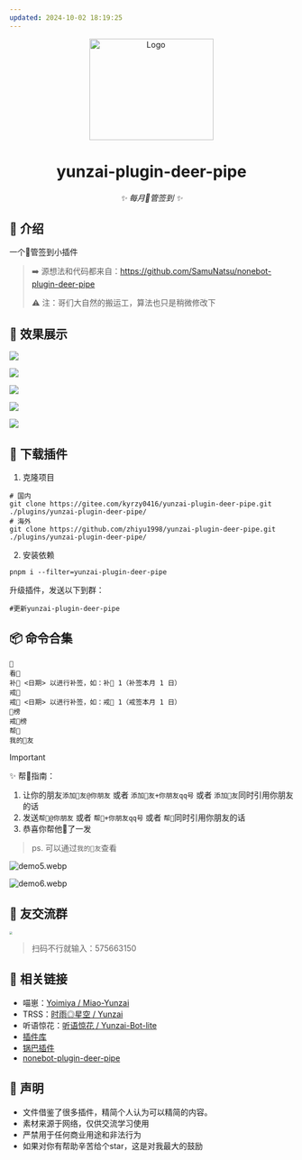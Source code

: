 ```yaml
---
updated: 2024-10-02 18:19:25
---
```


<div align="center">
  <a href="https://v2.nonebot.dev/store"><img src="https://raw.githubusercontent.com/SamuNatsu/nonebot-plugin-deer-pipe/main/assets/deerpipe.jpg" width="220" height="180" alt="Logo"></a>
</div>

<div align="center">

# yunzai-plugin-deer-pipe

_✨ 每月🦌管签到 ✨_
</div>

## 📖 介绍

一个🦌管签到小插件

> ➡️ 源想法和代码都来自：https://github.com/SamuNatsu/nonebot-plugin-deer-pipe
>
> ⚠️ 注：哥们大自然的搬运工，算法也只是稍微修改下

## 📸 效果展示

![](./md-images/demo.webp)

![](./md-images/demo2.webp)

![](./md-images/demo3.webp)

![](./md-images/demo4.webp)

![](./md-images/demo7.webp)

## 📔 下载插件

1. 克隆项目
```shell
# 国内
git clone https://gitee.com/kyrzy0416/yunzai-plugin-deer-pipe.git ./plugins/yunzai-plugin-deer-pipe/
# 海外 
git clone https://github.com/zhiyu1998/yunzai-plugin-deer-pipe.git ./plugins/yunzai-plugin-deer-pipe/
```

2. 安装依赖
```shell
pnpm i --filter=yunzai-plugin-deer-pipe
```

升级插件，发送以下到群：
```shell
#更新yunzai-plugin-deer-pipe
```

## 📦 命令合集



```shell
🦌
看🦌
补🦌 <日期> 以进行补签，如：补🦌 1（补签本月 1 日）
戒🦌
戒🦌 <日期> 以进行补签，如：戒🦌 1（戒签本月 1 日）
🦌榜
戒🦌榜
帮🦌
我的🦌友
```

> [!IMPORTANT]  
> ✨ 帮🦌指南：  
> 1. 让你的朋友`添加🦌友@你朋友` 或者 `添加🦌友+你朋友qq号` 或者 `添加🦌友`同时引用你朋友的话  
> 2. 发送`帮🦌@你朋友` 或者 `帮🦌+你朋友qq号` 或者 `帮🦌`同时引用你朋友的话   
> 3. 恭喜你帮他🦌了一发  

> ps. 可以通过`我的🦌友`查看

![demo5.webp](./md-images/demo5.webp)

![demo6.webp](./md-images/demo6.webp)

##  🦌 友交流群

<img src="https://s2.loli.net/2024/08/12/8zhnvBCj5SgxukK.jpg" style="zoom: 33%;" >

>  扫码不行就输入：575663150

## 🔗 相关链接

- 喵崽：[Yoimiya / Miao-Yunzai](https://gitee.com/yoimiya-kokomi/Miao-Yunzai)
- TRSS：[时雨◎星空 / Yunzai](https://gitee.com/TimeRainStarSky/Yunzai)
- 听语惊花：[听语惊花 / Yunzai-Bot-lite](https://gitee.com/Nwflower/yunzai-bot-lite)
- [插件库](https://gitee.com/yhArcadia/Yunzai-Bot-plugins-index)
- [锅巴插件](https://gitee.com/guoba-yunzai/guoba-plugin)
- [nonebot-plugin-deer-pipe](https://github.com/SamuNatsu/nonebot-plugin-deer-pipe)

## 🚀 声明

* 文件借鉴了很多插件，精简个人认为可以精简的内容。
* 素材来源于网络，仅供交流学习使用
* 严禁用于任何商业用途和非法行为
* 如果对你有帮助辛苦给个star，这是对我最大的鼓励
